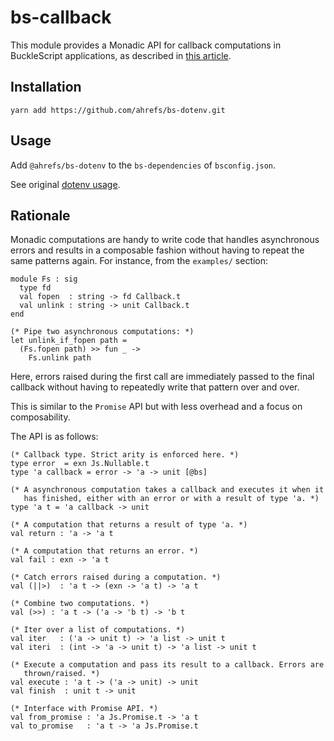 # bs-callback

This module provides a Monadic API for callback computations in BuckleScript applications, as described in [this article](https://medium.com/@romain.beauxis/scalable-and-serverless-media-processing-using-bucklescript-ocaml-and-aws-lambda-api-gateway-4efe39331f33).

## Installation

```
yarn add https://github.com/ahrefs/bs-dotenv.git
```

## Usage

Add `@ahrefs/bs-dotenv` to the `bs-dependencies` of `bsconfig.json`.

See original [dotenv usage](https://github.com/motdotla/dotenv#usage).

## Rationale

Monadic computations are handy to write code that handles asynchronous errors and results in a composable 
fashion without having to repeat the same patterns again. For instance, from the `examples/` section:
```
module Fs : sig
  type fd
  val fopen  : string -> fd Callback.t
  val unlink : string -> unit Callback.t
end

(* Pipe two asynchronous computations: *)
let unlink_if_fopen path =
  (Fs.fopen path) >> fun _ ->
    Fs.unlink path
```

Here, errors raised during the first call are immediately passed to the final callback without 
having to repeatedly write that pattern over and over.

This is similar to the `Promise` API but with less overhead and a focus on composability.

The API is as follows:
```
(* Callback type. Strict arity is enforced here. *)
type error  = exn Js.Nullable.t
type 'a callback = error -> 'a -> unit [@bs]

(* A asynchronous computation takes a callback and executes it when it 
   has finished, either with an error or with a result of type 'a. *)
type 'a t = 'a callback -> unit

(* A computation that returns a result of type 'a. *)
val return : 'a -> 'a t

(* A computation that returns an error. *)
val fail : exn -> 'a t

(* Catch errors raised during a computation. *)
val (||>)  : 'a t -> (exn -> 'a t) -> 'a t

(* Combine two computations. *)
val (>>) : 'a t -> ('a -> 'b t) -> 'b t

(* Iter over a list of computations. *)
val iter   : ('a -> unit t) -> 'a list -> unit t
val iteri  : (int -> 'a -> unit t) -> 'a list -> unit t

(* Execute a computation and pass its result to a callback. Errors are
   thrown/raised. *)
val execute : 'a t -> ('a -> unit) -> unit
val finish  : unit t -> unit

(* Interface with Promise API. *)
val from_promise : 'a Js.Promise.t -> 'a t
val to_promise   : 'a t -> 'a Js.Promise.t
```
